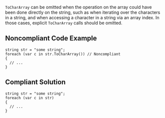 `ToCharArray` can be omitted when the operation on the array could have been done directly on the string, such as when iterating over the characters in a string, and when accessing a character in a string via an array index. In those cases, explicit `ToCharArray` calls should be omitted.
 
## Noncompliant Code Example

    string str = "some string";
    foreach (var c in str.ToCharArray()) // Noncompliant
    {
      // ...
    }

## Compliant Solution

    string str = "some string";
    foreach (var c in str)
    {
      // ...
    }